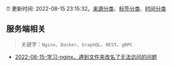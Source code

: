 :alarm_clock: 更新时间: 2022-08-15 23:15:32。[来源分类](../README.md)、[标签分类](../TAGS.md)、[时间分类](../TIMELINE.md)

## 服务端相关


> 关键字：`Nginx`、`Docker`、`GraphQL`、`REST`、`gRPC`



- [2022-08-15-学习-nginx，遇到文件夹改名了无法访问的问题](https://www.v2ex.com/t/873052) 